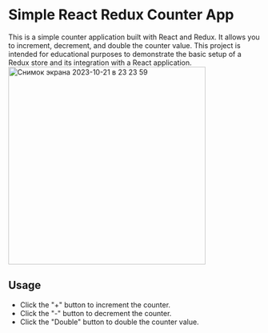 # Simple React Redux Counter App

This is a simple counter application built with React and Redux. It allows you to increment, decrement, and double the counter value. This project is intended for educational purposes to demonstrate the basic setup of a Redux store and its integration with a React application.
<img width="394" alt="Снимок экрана 2023-10-21 в 23 23 59" src="https://github.com/impiia/react-redux-counter/assets/29872482/b9e42dbd-f8b9-41a1-a174-07e81605e668">

## Usage

- Click the "+" button to increment the counter.
- Click the "-" button to decrement the counter.
- Click the "Double" button to double the counter value.
